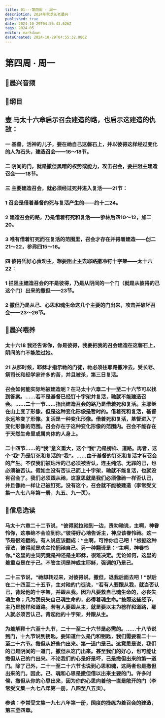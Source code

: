 ```yaml
---
title: 01---第四周 · 周一
description: 2024年秋季长老晨兴
published: true
date: 2024-10-29T04:56:43.626Z
tags: 2024-05
editor: markdown
dateCreated: 2024-10-29T04:55:32.006Z
---
```


# 第四周 · 周一

## 🎵晨兴音频


## 📖纲目

## 壹   马太十六章启示召会建造的路，也启示这建造的仇敌：

### 一   基督，活神的儿子，要在祂自己这磐石上，并以彼得这样经过变化的人为石头，建造召会——16～18节。

### 二   阴间的门，就是撒但黑暗的权势或能力，攻击召会，要拦阻主建造召会——18节。

### 三   主要建造召会，就必须经过死并进入复活——21节：

### 1   召会是借着基督的死与复活产生的——约十二24。

### 2   建造召会的路，乃是借着钉死和复活——参林后四10～12，加二20。

### 3   唯有借着钉死而在复活的范围里，召会才存在并得着建造——创二21～22，参弗四15～16。

### 四   彼得凭好心责劝主，想要阻止主去耶路撒冷钉十字架——太十六22：

### 1   拦阻主建造召会的不是彼得，乃是从阴间的一个门（就是从彼得的己这个门）出来的撒但——23节。

### 2   撒但乃是从己、心思和魂生命这几个主要的门出来，攻击并破坏召会——23～26节。

## 📖晨兴喂养

### 太十六18    我还告诉你，你是彼得，我要把我的召会建造在这磐石上，阴间的门不能胜过她。

### 21    从那时候，耶稣才指示祂的门徒，祂必须往耶路撒冷去，受长老、祭司长和经学家许多的苦，并且被杀，第三日复活。

### 召会如何能实际地被建造呢？在马太十六章二十一至二十六节可以找到答案。……若不是基督已经钉十字架并复活，祂就不能建造召会。……二十一节……指出建造召会的路乃是借着死和复活。主耶稣在山上变了形像，但是这种变化形像是暂时的。借着死和复活，基督永远地变了形像。复活是一种变化形像。借着死和复活，基督进入了变化形像的范围。召会存在于这种变化形像的范围内。召会不能存在于天然生命里或属肉体的人身上。

### 二十四节……的“我”意义重大，这个“我”乃是榜样、道路。再者，这个“我”乃是钉死和复活的“我”。……由于基督的钉死和复活才有召会的产生。不仅我们被玷污的己必须被否认，连主纯洁、无罪的己，也必须被否认。假如主没有否认己而上十字架，祂就不能复活，也就没有召会了。我们必须跟从祂，这意思就是我们必须像祂一样否认己，并且像祂一样让己被钉死。没有这个，召会就不能被建造（李常受文集一九七八年第一册，九五、九一页）。

## 📖信息选读

### 马太十六章二十二节说，“彼得就拉祂到一边，责劝祂说，主啊，神眷怜你，这事绝不会临到你。”彼得好心地告诉主，神应该眷怜祂。这一节是很难翻的。有人说应该翻成：“主啊，可怜你自己吧！”根据这种译法，彼得就是劝主怜悯祂自己。另一种翻译是：“主啊，神眷怜你。”这里的主词究竟是神还是主耶稣，很难决定。无论如何，这里的着重点是在于己。不管主词是神或主耶稣，强调的乃是己。

### 二十三节说，“祂却转过来，对彼得说，撒但，退我后面去吧！”然后在二十四至二十五节，主对祂的门徒说，“若有人要跟从我，就当否认己，背起他的十字架，并跟从我。因为凡要救自己魂生命的，必丧失魂生命；凡为我丧失自己魂生命的，必得着魂生命。”按照这些经节，主乃是榜样和道路。若有人要跟从主，就是要以主为榜样和道路，那人就必须否认己，背起他的十字架，并跟从主。

### 为着解释十六至十九节，二十一至二十六节是必需的。……十八节说到门，十九节说到钥匙。要知道什么是门和钥匙，我们需要看二十一至二十六节。撒但从好些门出来。第一道门是己。这意思是说，我们的己是阴间的一道门，撒但从这门出来。甚至我们的好心，也可能让撒但从己的门出来。不论我们的心是好是坏，己是撒但出来的第一道门。除了己外，二十一至二十六节也说到心思和魂，这两者也是撒但出来的门。因此，己、魂和心思是撒但借以出来主要的门。许多时候，撒但从你的心思出来，因为你的心思向着他一直是敞开的门（李常受文集一九七八年第一册，八四至八五页）。

### 参读：李常受文集一九七八年第一册，国度的操练为着召会的建造，第三至四章。
<!-- Google tag (gtag.js) -->
<script async src="https://www.googletagmanager.com/gtag/js?id=G-1P8709Z16T"></script>
<script>
  window.dataLayer = window.dataLayer || [];
  function gtag(){dataLayer.push(arguments);}
  gtag('js', new Date());

  gtag('config', 'G-1P8709Z16T');
</script>